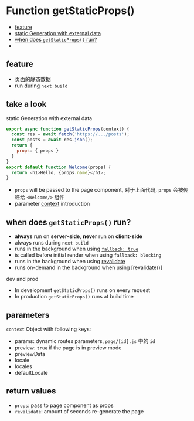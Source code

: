 # Function getStaticProps()

- [feature](#feature)
- [static Generation with external data](#static-generation-with-external-data)
- [when does `getStaticProps()` run?](#when-does-getstaticprops-run)
- [](#)

## feature

- 页面的静态数据
- run during `next build`

## take a look

static Generation with external data

```js
export async function getStaticProps(context) {
  const res = await fetch('https://.../posts');
  const posts = await res.json();
  return {
    props: { props }
  }
}
export default function Welcome(props) {
  return <h1>Hello, {props.name}</h1>;
}
```

- `props` will be passed to the page component, 对于上面代码, `props` 会被传递给 `<Welcome/>` 组件
- parameter [context](#parameters) introduction

## when does `getStaticProps()` run?

- **always** run on **server-side**, **never** run on **client-side**
- always runs during `next build`
- runs in the background when using [`fallback: true`](NextJS_DataFetching_GetStaticPaths.md)
- is called before initial render when using `fallback: blocking`
- runs in the background when using [revalidate]()
- runs on-demand in the background when using [revalidate()]

dev and prod

- In development `getStaticProps()` runs on every request
- In production `getStaticProps()` runs at build time

## parameters

`context` Object with following keys:

- params: dynamic routes parameters, `page/[id].js` 中的 `id`
- preview: `true` if the page is in preview mode
- previewData
- locale
- locales
- defaultLocale

## return values

- `props`: pass to page component as [props](React_Component_Props.md)
- `revalidate`: amount of seconds re-generate the page
